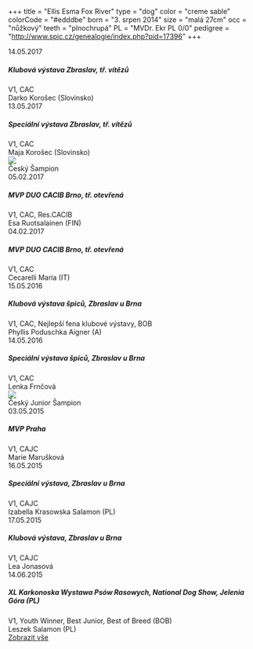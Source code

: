 +++
title = "Ellis Esma Fox River"
type = "dog"
color = "creme sable"
colorCode = "#edddbe"
born = "3. srpen 2014"
size = "malá 27cm"
occ = "nůžkový"
teeth = "plnochrupá"
PL = "MVDr. Ekr PL 0/0"
pedigree = "http://www.spic.cz/genealogie/index.php?pid=17396"
+++

<div class="album390083388090696 fb-album-container"></div>

<div class="content hideContent" link="ellis">

<div class="exh">
  <div class="subtitle">
    <div>14.05.2017</div>
    <h5>Klubová výstava Zbraslav, tř. vítězů</h5>
  </div>
  <div class="appr">V1, CAC</div>
  <div class="jdg">Darko Korošec (Slovinsko)</div>
</div>

<div class="exh">
  <div class="subtitle">
    <div>13.05.2017</div>
    <h5>Speciální výstava Zbraslav, tř. vítězů</h5>
  </div>
  <div class="appr">V1, CAC</div>
  <div class="jdg">Maja Korošec (Slovinsko)</div>
</div>

<div class="champ">
<img src="../images/champion.png"></img>
<div class="achvm highlight" lang="cz">
  Český Šampion
</div>
</div>

<div class="exh">
  <div class="subtitle">
    <div>05.02.2017</div>
    <h5>MVP DUO CACIB Brno, tř. otevřená</h5>
  </div>
  <div class="appr">V1, CAC, Res.CACIB</div>
  <div class="jdg">Esa Ruotsalainen (FIN)</div>
</div>

<div class="exh">
  <div class="subtitle">
    <div>04.02.2017</div>
    <h5>MVP DUO CACIB Brno, tř. otevřená</h5>
  </div>
  <div class="appr">V1, CAC</div>
  <div class="jdg">Cecarelli Maria (IT)</div>
</div>

<div class="exh">
  <div class="subtitle">
    <div>15.05.2016</div>
    <h5>Klubová výstava špiců, Zbraslav u Brna</h5>
  </div>
  <div class="appr">V1, CAC, Nejlepší fena klubové výstavy, BOB</div>
  <div class="jdg">Phyllis Poduschka Aigner (A)</div>
</div>

<div class="exh">
  <div class="subtitle">
    <div>14.05.2016</div>
    <h5>Speciální výstava špiců, Zbraslav u Brna</h5>
  </div>
  <div class="appr">V1, CAC</div>
  <div class="jdg">Lenka Frnčová</div>
</div>

<div class="champ">
<img src="../images/champion.png"></img>
<div class="achvm highlight" lang="cz">
  Český Junior Šampion
</div>
</div>

<div class="exh">
  <div class="subtitle">
    <div>03.05.2015</div>
    <h5>MVP Praha</h5>
  </div>
  <div class="appr">V1, CAJC</div>
  <div class="jdg">Marie Marušková</div>
</div>

<div class="exh">
  <div class="subtitle">
    <div>16.05.2015</div>
    <h5>Specíální výstava, Zbraslav u Brna</h5>
  </div>
  <div class="appr">V1, CAJC</div>
  <div class="jdg">Izabella Krasowska Salamon (PL)</div>
</div>

<div class="exh">
  <div class="subtitle">
    <div>17.05.2015</div>
    <h5>Klubová výstava, Zbraslav u Brna</h5>
  </div>
  <div class="appr">V1, CAJC</div>
  <div class="jdg">Lea Jonasová</div>
</div>

<div class="exh">
  <div class="subtitle">
    <div>14.06.2015</div>
    <h5>XL Karkonoska Wystawa Psów Rasowych, National Dog Show, Jelenia Góra (PL)</h5>
  </div>
  <div class="appr">V1, Youth Winner, Best Junior, Best of Breed (BOB)</div>
  <div class="jdg">Leszek Salamon (PL)</div>
</div>
</div>

<div class="show-more">
  <a href="#ellis" lang="cz">Zobrazit vše</a>
</div>


<script type="text/javascript">

    window.addEventListener("load",function() {
      jQuery( document ).ready(function ($) {
        $(".album390083388090696").FacebookAlbumBrowser({
              account: "chsfoxriver",
              onlyAlbum: "390083388090696",
              showComments: false,
              commentsLimit:3,
              showAccountInfo: false,
              showAlbumNameInPreview: false,
              showImageCount: false,
              showImageText: true,
              shareButton: false,
              albumsPageSize: 10,
              photosPageSize: 4,
              lightbox: true,
              photosCheckbox: false,
	            pluginImagesPath: "../images/",
              likeButton: false,
              shareButton: false,
              showMoreButton: false
          });
      });
    },false);
</script>
